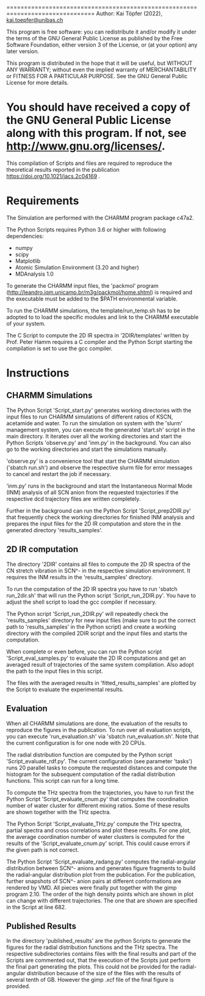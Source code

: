 ===============================================================================
Author:
Kai Töpfer (2022), kai.toepfer@unibas.ch

This program is free software: you can redistribute it and/or modify
it under the terms of the GNU General Public License as published by
the Free Software Foundation, either version 3 of the License, or
(at your option) any later version.

This program is distributed in the hope that it will be useful,
but WITHOUT ANY WARRANTY; without even the implied warranty of
MERCHANTABILITY or FITNESS FOR A PARTICULAR PURPOSE.  See the
GNU General Public License for more details.

You should have received a copy of the GNU General Public License
along with this program.  If not, see <http://www.gnu.org/licenses/>.
===============================================================================

This compilation of Scripts and files are required to reproduce the theoretical
results reported in the publication https://doi.org/10.1021/jacs.2c04169 .

# Requirements

The Simulation are performed with the CHARMM program package c47a2.

The Python Scripts requires Python 3.6 or higher with following dependencies:

- numpy 
- scipy
- Matplotlib
- Atomic Simulation Environment (3.20 and higher)
- MDAnalysis 1.0

To generate the CHARMM input files, the 'packmol' program 
(http://leandro.iqm.unicamp.br/m3g/packmol/home.shtml) 
is required and  the executable must be added to the $PATH environmental 
variable.

To run the CHARMM simulations, the template/run_temp.sh has to be adopted to
to load the specific modules and link to the CHARMM executable of your system.

The C Script to compute the 2D IR spectra in '2DIR/templates' written by Prof. 
Peter Hamm requires a C compiler and the Python Script starting the 
compilation is set to use the gcc compiler.

# Instructions

## CHARMM Simulations

The Python Script 'Script_start.py' generates working directories with the 
input files to run CHARMM simulations of different ratios of KSCN, acetamide 
and water. To run the simulation on system with the 'slurm' management system,
you can execute the generated 'start.sh' script in the main directory.
It iterates over all the working directories and start the Python Scripts
'observe.py' and 'inm.py' in the background. You can also go to the working 
directories and start the simulations manually.

'observe.py' is a convenience tool that start the CHARMM simulation 
('sbatch run.sh') and observe the respective slurm file for error messages to
cancel and restart the job if necessary.

'inm.py' runs in the background and start the Instantaneous Normal Mode (INM)
analysis of all SCN anion from the requested trajectories if the respective 
dcd trajectory files are written completely.

Further in the background can run the Python Script 'Script_prep2DIR.py' that 
frequently check the working directories for finished INM analysis and 
prepares the input files for the 2D IR computation and store the in the 
generated directory 'results_samples'.


## 2D IR computation

The directory '2DIR' contains all files to compute the 2D IR spectra of the
CN stretch vibration in SCN^- in the respective simulation environment.
It requires the INM results in the 'results_samples' directory.

To run the computation of the 2D IR spectra you have to run 'sbatch run_2dir.sh'
that will run the Python script 'Script_run_2DIR.py'. You have to adjust the
shell script to load the gcc compiler if necessary.

The Python script 'Script_run_2DIR.py' will repeatedly check the 
'results_samples' directory for new input files (make sure to put the correct 
path to 'results_samples' in the Python script) and create a working directory 
with the compiled 2DIR script and the input files and starts the computation.

When complete or even before, you can run the Python script 
'Script_eval_samples.py' to evaluate the 2D IR computations and get an 
averaged result of trajectories of the same system compilation. Also adopt
the path to the input files in this script.

The files with the averaged results in 'fitted_results_samples' are plotted
by the Script to evaluate the experimental results.


## Evaluation

When all CHARMM simulations are done, the evaluation of the results to 
reproduce the figures in the publication.
To run over all evaluation scripts, you can execute 'run_evaluation.sh' via
'sbatch run_evaluation.sh'. Note that the current configuration is for one
node with 20 CPUs. 

The radial distribution function are computed by the Python script
'Script_evaluate_rdf.py'. The current configuration (see parameter 'tasks') runs
20 parallel tasks to compute the requested distances and compute the histogram
for the subsequent computation of the radial distribution functions.
This script can run for a long time.

To compute the THz spectra from the trajectories, you have to run first the 
Python Script 'Script_evaluate_cnum.py' that computes the coordination number
of water cluster for different mixing ratios. Some of these results are shown
together with the THz spectra.

The Python Script 'Script_evaluate_THz.py' compute the THz spectra,  
partial spectra and cross correlations and plot these results. For one
plot, the average coordination number of water clusters is computed for the 
results of the 'Script_evaluate_cnum.py' script. This could cause errors if the 
given path is not correct.

The Python Script 'Script_evaluate_radang.py' computes the radial-angular 
distribution between SCN^- anions and generates figure fragments to 
build the radial-angular distribution plot from the publication.
For the publication, further snapshots of SCN^- anion pairs at different 
conformations are rendered by VMD. All pieces were finally put together 
with the gimp program 2.10. The order of the high density points which are
shown in plot can change with different trajectories. The one that are shown
are specified in the Script at line 682.


## Published Results

In the directory 'published_results' are the python Scripts to generate
the figures for the radial distribution functions and the THz spectra.
The respective subdirectories contains files with the final results and part of 
the Scripts are commented out, that the execution of the Scripts just perform 
the final part generating the plots. This could not be provided for the 
radial-angular distribution because of the size of the files with the results
of several tenth of GB. However the gimp .xcf file of the final figure is 
provided.

